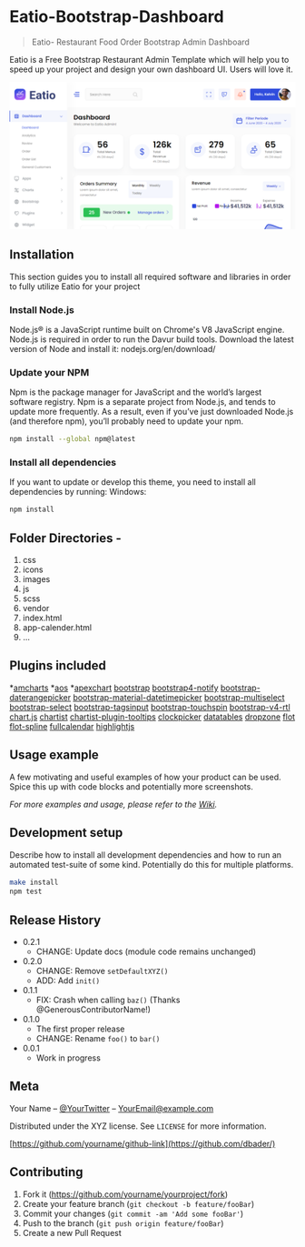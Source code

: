 # Eatio-Bootstrap-Dashboard


>Eatio- Restaurant Food Order Bootstrap Admin Dashboard

<!-- [![NPM Version][npm-image]][npm-url]
[![Build Status][travis-image]][travis-url]
[![Downloads Stats][npm-downloads]][npm-url] -->

Eatio is a Free Bootstrap Restaurant Admin Template which will help you to speed up your project and design your own dashboard UI. Users will love it.

![](header.png)

## Installation

This section guides you to install all required software and libraries in order to fully utilize Eatio for your project


### Install Node.js
Node.js® is a JavaScript runtime built on Chrome's V8 JavaScript engine. Node.js is required in order to run the Davur build tools. Download the latest version of Node and install it: nodejs.org/en/download/


### Update your NPM
Npm is the package manager for JavaScript and the world’s largest software registry. Npm is a separate project from Node.js, and tends to update more frequently. As a result, even if you’ve just downloaded Node.js (and therefore npm), you’ll probably need to update your npm.

```sh
npm install --global npm@latest
```

### Install all dependencies
If you want to update or develop this theme, you need to install all dependencies by running:
Windows:

```sh
npm install
```

## Folder Directories -
1. css
2. icons
3. images
4. js
5. scss
6. vendor
7. index.html
8. app-calender.html
9. ...

## Plugins included 
*[amcharts](https://www.amcharts.com)
*[aos](https://michalsnik.github.io/aos)
*[apexchart](https://apexcharts.com)
[bootstrap](https://getbootstrap.com)
[bootstrap4-notify](http://bootstrap-notify.remabledesigns.com)
[bootstrap-daterangepicker](https://www.daterangepicker.com)
[bootstrap-material-datetimepicker](https://t00rk.github.io/bootstrap-material-datetimepicker)
[bootstrap-multiselect](https://github.com/davidstutz/bootstrap-multiselect)
[bootstrap-select](https://developer.snapappointments.com/bootstrap-select)
[bootstrap-tagsinput](https://bootstrap-tagsinput.github.io/bootstrap-tagsinput/examples)
[bootstrap-touchspin](https://www.virtuosoft.eu/code/bootstrap-touchspin)
[bootstrap-v4-rtl](https://bootstrap.rtlcss.com)
[chart.js](https://www.chartjs.org)
[chartist](https://gionkunz.github.io/chartist-js)
[chartist-plugin-tooltips](https://github.com/tmmdata/chartist-plugin-tooltip)
[clockpicker](https://weareoutman.github.io/clockpicker)
[datatables](https://datatables.net)
[dropzone](https://www.dropzonejs.com)
[flot](https://www.flotcharts.org)
[flot-spline](https://github.com/miloszfalinski/jquery.flot.spline)
[fullcalendar](https://fullcalendar.io)
[highlightjs](https://highlightjs.org)




## Usage example

A few motivating and useful examples of how your product can be used. Spice this up with code blocks and potentially more screenshots.

_For more examples and usage, please refer to the [Wiki][wiki]._

## Development setup

Describe how to install all development dependencies and how to run an automated test-suite of some kind. Potentially do this for multiple platforms.

```sh
make install
npm test
```

## Release History

* 0.2.1
    * CHANGE: Update docs (module code remains unchanged)
* 0.2.0
    * CHANGE: Remove `setDefaultXYZ()`
    * ADD: Add `init()`
* 0.1.1
    * FIX: Crash when calling `baz()` (Thanks @GenerousContributorName!)
* 0.1.0
    * The first proper release
    * CHANGE: Rename `foo()` to `bar()`
* 0.0.1
    * Work in progress

## Meta

Your Name – [@YourTwitter](https://twitter.com/dbader_org) – YourEmail@example.com

Distributed under the XYZ license. See ``LICENSE`` for more information.

[https://github.com/yourname/github-link](https://github.com/dbader/)

## Contributing

1. Fork it (<https://github.com/yourname/yourproject/fork>)
2. Create your feature branch (`git checkout -b feature/fooBar`)
3. Commit your changes (`git commit -am 'Add some fooBar'`)
4. Push to the branch (`git push origin feature/fooBar`)
5. Create a new Pull Request

<!-- Markdown link & img dfn's -->
[npm-image]: https://img.shields.io/npm/v/datadog-metrics.svg?style=flat-square
[npm-url]: https://npmjs.org/package/datadog-metrics
[npm-downloads]: https://img.shields.io/npm/dm/datadog-metrics.svg?style=flat-square
[travis-image]: https://img.shields.io/travis/dbader/node-datadog-metrics/master.svg?style=flat-square
[travis-url]: https://travis-ci.org/dbader/node-datadog-metrics
[wiki]: https://github.com/yourname/yourproject/wiki
